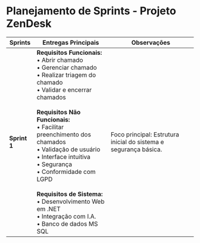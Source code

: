 # Planejamento de Sprints - Projeto ZenDesk

| Sprints        | Entregas Principais                                                                                     | Observações                                       |
|----------------|---------------------------------------------------------------------------------------------------------|---------------------------------------------------|
| **Sprint 1**   | **Requisitos Funcionais:** <br>  • Abrir chamado<br>  • Gerenciar chamado<br>  • Realizar triagem do chamado<br>  • Validar e encerrar chamados<br><br> **Requisitos Não Funcionais:** <br>  • Facilitar preenchimento dos chamados<br>  • Validação de usuário<br>  • Interface intuitiva<br>  • Segurança<br>  • Conformidade com LGPD<br><br> **Requisitos de Sistema:** <br>    • Desenvolvimento Web em .NET<br>  • Integração com I.A.<br>  • Banco de dados MS SQL | Foco principal: Estrutura inicial do sistema e segurança básica. |

